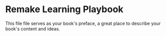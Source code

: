 # Remake Learning Playbook

This file file serves as your book's preface, a great place to describe your book's content and ideas.

